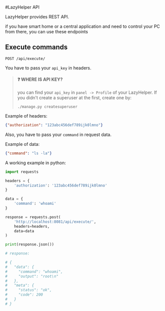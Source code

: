 #LazyHelper API

LazyHelper provides REST API. 

if you have smart home or a central application and need to control your PC from there, you can use these endpoints

## Execute commands

```shell
POST /api/execute/
```

You have to pass your `api_key` in headers.

> #### ❓ WHERE IS API KEY?
> 
>you can find your `api_key` in `panel -> Profile` of your LazyHelper.
> If you didn't create a superuser at the first, create one by:
>```shell
> ./manage.py createsuperuser
> ```


Example of headers:
```json
{"authorization": "123abc456def789ijk0lmno"}
```

Also, you have to pass your `command` in request data.

Example of data:
```json
{"command": "ls -la"}
```

A working example in python:
```python
import requests

headers = {
    'authorization': '123abc456def789ijk0lmno'
}

data = {
    'command': 'whoami'
}

response = requests.post(
    'http://localhost:8081/api/execute/',
    headers=headers,
    data=data
)

print(response.json())

# response:

# {
#   "data": {
#     "command": "whoami",
#     "output": "root\n"
#   },
#   "meta": {
#     "status": "ok",
#     "code": 200
#   }
# }

```
